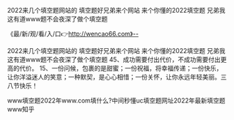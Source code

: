 2022来几个填空题网站的
填空题好兄弟来个网站
来个你懂的2022填空题
兄弟我这有道www题不会夜深了做个填空题


《最/新/观/看/入/口👉http://wencao66.com》--

2022来几个填空题网站的
填空题好兄弟来个网站
来个你懂的2022填空题
兄弟我这有道www题不会夜深了做个填空题
	45、成功需要付出代价，不成功需要付出更高的代价。
	15、一份问候，包裹的是甜蜜；一份祝福，将幸福传递；一份快乐，让你洋溢迷人的笑意；一种默契，是心心相惜；一份关怀，让你永远年轻美丽。三八节快乐！





www填空题2022年www.com填什么?中间秒懂uc填空题网址2022年最新填空题www知乎
